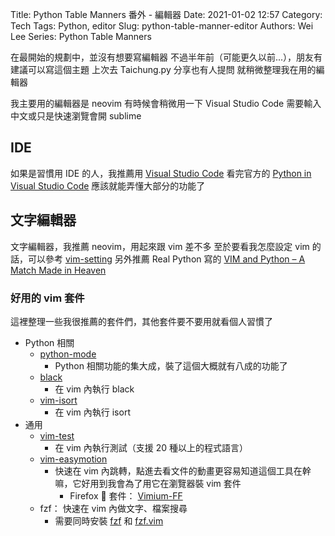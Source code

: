 Title: Python Table Manners 番外 - 編輯器
Date: 2021-01-02 12:57
Category: Tech
Tags: Python, editor
Slug: python-table-manner-editor
Authors: Wei Lee
Series: Python Table Manners

在最開始的規劃中，並沒有想要寫編輯器
不過半年前（可能更久以前...），朋友有建議可以寫這個主題
上次去 Taichung.py 分享也有人提問
就稍微整理我在用的編輯器

<!--more-->

我主要用的編輯器是 neovim
有時候會稍微用一下 Visual Studio Code
需要輸入中文或只是快速瀏覽會開 sublime

## IDE
如果是習慣用 IDE 的人，我推薦用 [Visual Studio Code](https://code.visualstudio.com/)
看完官方的 [Python in Visual Studio Code](https://code.visualstudio.com/docs/languages/python) 應該就能弄懂大部分的功能了

## 文字編輯器
文字編輯器，我推薦 neovim，用起來跟 vim 差不多
至於要看我怎麼設定 vim 的話，可以參考 [vim-setting](https://github.com/Lee-W/vim-setting)
另外推薦 Real Python 寫的 [VIM and Python – A Match Made in Heaven](https://realpython.com/vim-and-python-a-match-made-in-heaven/#macos-os-x)

### 好用的 vim 套件
這裡整理一些我很推薦的套件們，其他套件要不要用就看個人習慣了

* Python 相關
    * [python-mode](https://github.com/python-mode/python-mode)
        * Python 相關功能的集大成，裝了這個大概就有八成的功能了
    * [black](https://github.com/psf/black)
        * 在 vim 內執行 black
    * [vim-isort](https://github.com/fisadev/vim-isort)
        * 在 vim 內執行 isort
* 通用
    * [vim-test](https://github.com/vim-test/vim-test)
        * 在 vim 內執行測試（支援 20 種以上的程式語言）
    * [vim-easymotion](https://github.com/easymotion/vim-easymotion)
        * 快速在 vim 內跳轉，點進去看文件的動畫更容易知道這個工具在幹嘛，它好用到我會為了用它在瀏覽器裝 vim 套件
            * Firefox 🦊 套件： [Vimium-FF](https://addons.mozilla.org/en-US/firefox/addon/vimium-ff/)
    * fzf： 快速在 vim 內做文字、檔案搜尋
        * 需要同時安裝 [fzf](https://github.com/junegunn/fzf.vim) 和 [fzf.vim](https://github.com/junegunn/fzf.vim)
